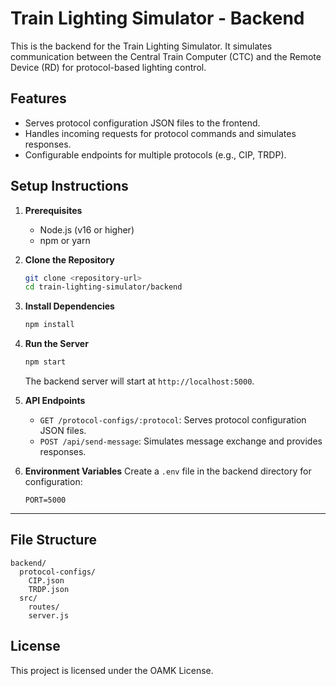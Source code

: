 
# Train Lighting Simulator - Backend

This is the backend for the Train Lighting Simulator. It simulates communication between 
the Central Train Computer (CTC) and the Remote Device (RD) for protocol-based lighting control.

## Features
- Serves protocol configuration JSON files to the frontend.
- Handles incoming requests for protocol commands and simulates responses.
- Configurable endpoints for multiple protocols (e.g., CIP, TRDP).

## Setup Instructions

1. **Prerequisites**
   - Node.js (v16 or higher)
   - npm or yarn

2. **Clone the Repository**
   ```bash
   git clone <repository-url>
   cd train-lighting-simulator/backend
   ```

3. **Install Dependencies**
   ```bash
   npm install
   ```

4. **Run the Server**
   ```bash
   npm start
   ```
   The backend server will start at `http://localhost:5000`.

5. **API Endpoints**
   - `GET /protocol-configs/:protocol`: Serves protocol configuration JSON files.
   - `POST /api/send-message`: Simulates message exchange and provides responses.

6. **Environment Variables**
   Create a `.env` file in the backend directory for configuration:
   ```env
   PORT=5000
   ```

---

## File Structure
```
backend/
  protocol-configs/
    CIP.json
    TRDP.json
  src/
    routes/
    server.js
```

## License
This project is licensed under the OAMK License.
